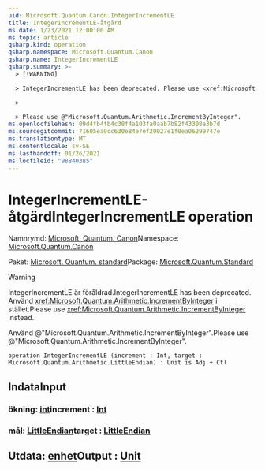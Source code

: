 ```yaml
---
uid: Microsoft.Quantum.Canon.IntegerIncrementLE
title: IntegerIncrementLE-åtgärd
ms.date: 1/23/2021 12:00:00 AM
ms.topic: article
qsharp.kind: operation
qsharp.namespace: Microsoft.Quantum.Canon
qsharp.name: IntegerIncrementLE
qsharp.summary: >-
  > [!WARNING]

  > IntegerIncrementLE has been deprecated. Please use <xref:Microsoft.Quantum.Arithmetic.IncrementByInteger> instead.

  >

  > Please use @"Microsoft.Quantum.Arithmetic.IncrementByInteger".
ms.openlocfilehash: 09d4fb4fb4c38f4a103fa0aab7b82f43308e3b7d
ms.sourcegitcommit: 71605ea9cc630e84e7ef29027e1f0ea06299747e
ms.translationtype: MT
ms.contentlocale: sv-SE
ms.lasthandoff: 01/26/2021
ms.locfileid: "98840385"
---
```

# <a name="integerincrementle-operation"></a><span data-ttu-id="31cc0-102">IntegerIncrementLE-åtgärd</span><span class="sxs-lookup"><span data-stu-id="31cc0-102">IntegerIncrementLE operation</span></span>

<span data-ttu-id="31cc0-103">Namnrymd: [Microsoft. Quantum. Canon](xref:Microsoft.Quantum.Canon)</span><span class="sxs-lookup"><span data-stu-id="31cc0-103">Namespace: [Microsoft.Quantum.Canon](xref:Microsoft.Quantum.Canon)</span></span>

<span data-ttu-id="31cc0-104">Paket: [Microsoft. Quantum. standard](https://nuget.org/packages/Microsoft.Quantum.Standard)</span><span class="sxs-lookup"><span data-stu-id="31cc0-104">Package: [Microsoft.Quantum.Standard](https://nuget.org/packages/Microsoft.Quantum.Standard)</span></span>


> [!WARNING]
> <span data-ttu-id="31cc0-105">IntegerIncrementLE är föråldrad.</span><span class="sxs-lookup"><span data-stu-id="31cc0-105">IntegerIncrementLE has been deprecated.</span></span> <span data-ttu-id="31cc0-106">Använd <xref:Microsoft.Quantum.Arithmetic.IncrementByInteger> i stället.</span><span class="sxs-lookup"><span data-stu-id="31cc0-106">Please use <xref:Microsoft.Quantum.Arithmetic.IncrementByInteger> instead.</span></span>
>
> <span data-ttu-id="31cc0-107">Använd @"Microsoft.Quantum.Arithmetic.IncrementByInteger".</span><span class="sxs-lookup"><span data-stu-id="31cc0-107">Please use @"Microsoft.Quantum.Arithmetic.IncrementByInteger".</span></span>



```qsharp
operation IntegerIncrementLE (increment : Int, target : Microsoft.Quantum.Arithmetic.LittleEndian) : Unit is Adj + Ctl
```


## <a name="input"></a><span data-ttu-id="31cc0-108">Indata</span><span class="sxs-lookup"><span data-stu-id="31cc0-108">Input</span></span>

### <a name="increment--int"></a><span data-ttu-id="31cc0-109">ökning: [int](xref:microsoft.quantum.lang-ref.int)</span><span class="sxs-lookup"><span data-stu-id="31cc0-109">increment : [Int](xref:microsoft.quantum.lang-ref.int)</span></span>




### <a name="target--littleendian"></a><span data-ttu-id="31cc0-110">mål: [LittleEndian](xref:Microsoft.Quantum.Arithmetic.LittleEndian)</span><span class="sxs-lookup"><span data-stu-id="31cc0-110">target : [LittleEndian](xref:Microsoft.Quantum.Arithmetic.LittleEndian)</span></span>





## <a name="output--unit"></a><span data-ttu-id="31cc0-111">Utdata: [enhet](xref:microsoft.quantum.lang-ref.unit)</span><span class="sxs-lookup"><span data-stu-id="31cc0-111">Output : [Unit](xref:microsoft.quantum.lang-ref.unit)</span></span>

